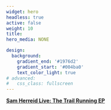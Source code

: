 ```yaml
---
widget: hero
headless: true
active: false
weight: 10
title: 
hero_media: NONE

design:
  background:
    gradient_end: '#1976d2'
    gradient_start: '#004ba0'
    text_color_light: true
# advanced:
#   css_class: fullscreen
---
```

<div class="mb-3"></div>

**[Sam Herreid Live: The Trail Running EP](https://www.youtube.com/watch?v=IocaeIWNXP8&list=PLvjxaXhyNGE1h5eNkH2IF79Oi69tP_Zm0)**
